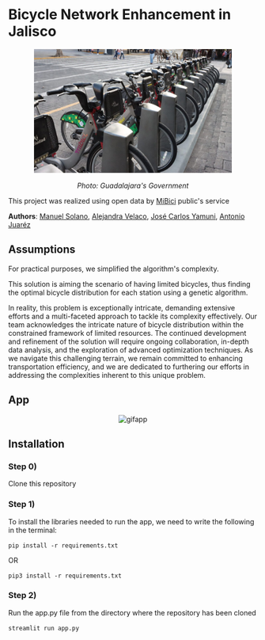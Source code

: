 # Bicycle Network Enhancement in Jalisco

<p align="center">
<img src="images/mibici.jpg" alt="medicom" width="400" height="250">
</p>

<p align="center">
  <em> Photo: Guadalajara's Government </em>
</p>

This project was realized using open data by [MiBici](https://www.mibici.net/) public's service

__Authors__: [Manuel Solano](https://github.com/manuelsolan-o), [Alejandra Velaco](https://github.com/Aleevz), [José Carlos Yamuni](https://github.com/josecyamuni), [Antonio Juaréz](https://github.com/JAJP2203)

## Assumptions

For practical purposes, we simplified the algorithm's complexity.

This solution is aiming the scenario of having limited bicycles, thus finding the optimal bicycle distribution for each station using a genetic algorithm.

In reality, this problem is exceptionally intricate, demanding extensive efforts and a multi-faceted approach to tackle its complexity effectively. Our team acknowledges the intricate nature of bicycle distribution within the constrained framework of limited resources. The continued development and refinement of the solution will require ongoing collaboration, in-depth data analysis, and the exploration of advanced optimization techniques. As we navigate this challenging terrain, we remain committed to enhancing transportation efficiency, and we are dedicated to furthering our efforts in addressing the complexities inherent to this unique problem.

## App

<p align="center">
<img src="images/mibiciapp.gif" alt="gifapp">
</p>

## Installation

### Step 0)

Clone this repository

### Step 1)

To install the libraries needed to run the app, we need to write the following in the terminal:

    pip install -r requirements.txt

OR

    pip3 install -r requirements.txt

### Step 2)
Run the app.py file from the directory where the repository has been cloned

    streamlit run app.py

